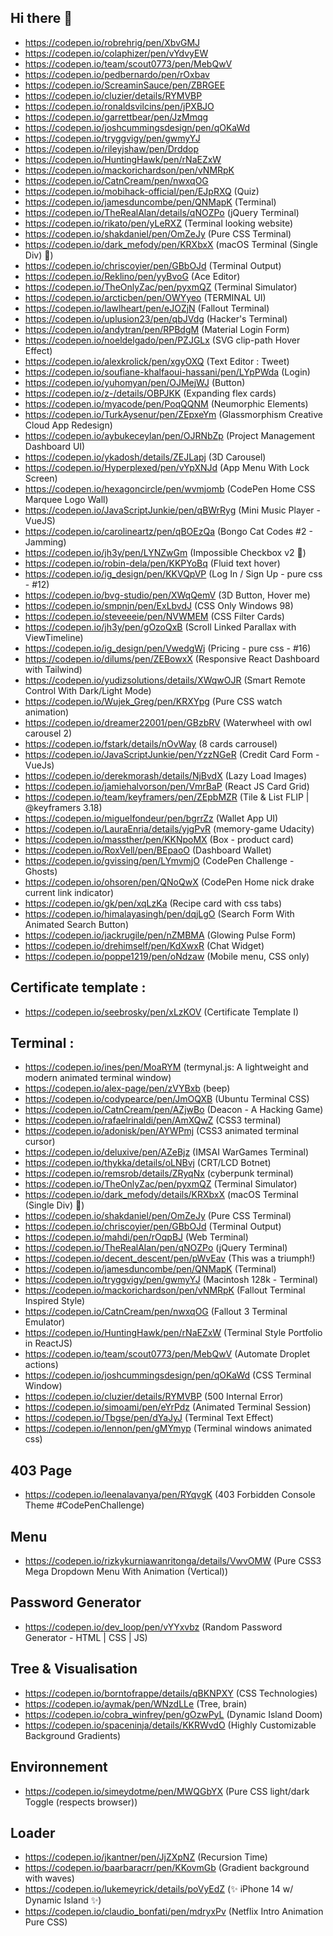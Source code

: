 ## Hi there 👋

<!--

**Here are some ideas to get you started:**

🙋‍♀️ A short introduction - what is your organization all about?
🌈 Contribution guidelines - how can the community get involved?
👩‍💻 Useful resources - where can the community find your docs? Is there anything else the community should know?
🍿 Fun facts - what does your team eat for breakfast?
🧙 Remember, you can do mighty things with the power of [Markdown](https://docs.github.com/github/writing-on-github/getting-started-with-writing-and-formatting-on-github/basic-writing-and-formatting-syntax)
-->


- https://codepen.io/robrehrig/pen/XbvGMJ
- https://codepen.io/colaphizer/pen/vYdvyEW
- https://codepen.io/team/scout0773/pen/MebQwV
- https://codepen.io/pedbernardo/pen/rOxbav
- https://codepen.io/ScreaminSauce/pen/ZBRGEE
- https://codepen.io/cluzier/details/RYMVBP
- https://codepen.io/ronaldsvilcins/pen/jPXBJO
- https://codepen.io/garrettbear/pen/JzMmqg
- https://codepen.io/joshcummingsdesign/pen/qOKaWd
- https://codepen.io/tryggvigy/pen/gwmyYJ
- https://codepen.io/rileyjshaw/pen/Drddop
- https://codepen.io/HuntingHawk/pen/rNaEZxW
- https://codepen.io/mackorichardson/pen/vNMRpK
- https://codepen.io/CatnCream/pen/nwxqOG
- https://codepen.io/mobihack-official/pen/EJpRXQ (Quiz)
- https://codepen.io/jamesduncombe/pen/QNMapK (Terminal)
- https://codepen.io/TheRealAlan/details/qNOZPo (jQuery Terminal)
- https://codepen.io/rikato/pen/yLeRXZ (Terminal looking website)
- https://codepen.io/shakdaniel/pen/OmZeJy (Pure CSS Terminal)
- https://codepen.io/dark_mefody/pen/KRXbxX (macOS Terminal (Single Div) 🍏)
- https://codepen.io/chriscoyier/pen/GBbOJd (Terminal Output)
- https://codepen.io/Reklino/pen/yyBvoG (Ace Editor)
- https://codepen.io/TheOnlyZac/pen/pyxmQZ (Terminal Simulator)
- https://codepen.io/arcticben/pen/OWYyeo (TERMINAL UI)
- https://codepen.io/lawlheart/pen/eJOZjN (Fallout Terminal)
- https://codepen.io/uplusion23/pen/qbJVdg (Hacker's Terminal)
- https://codepen.io/andytran/pen/RPBdgM (Material Login Form)
- https://codepen.io/noeldelgado/pen/PZJGLx (SVG clip-path Hover Effect)
- https://codepen.io/alexkrolick/pen/xgyOXQ (Text Editor : Tweet)
- https://codepen.io/soufiane-khalfaoui-hassani/pen/LYpPWda (Login)
- https://codepen.io/yuhomyan/pen/OJMejWJ (Button)
- https://codepen.io/z-/details/OBPJKK (Expanding flex cards)
- https://codepen.io/myacode/pen/PoqQQNM (Neumorphic Elements)
- https://codepen.io/TurkAysenur/pen/ZEpxeYm (Glassmorphism Creative Cloud App Redesign)
- https://codepen.io/aybukeceylan/pen/OJRNbZp (Project Management Dashboard UI)
- https://codepen.io/ykadosh/details/ZEJLapj (3D Carousel)
- https://codepen.io/Hyperplexed/pen/vYpXNJd (App Menu With Lock Screen)
- https://codepen.io/hexagoncircle/pen/wvmjomb (CodePen Home CSS Marquee Logo Wall)
- https://codepen.io/JavaScriptJunkie/pen/qBWrRyg (Mini Music Player - VueJS)
- https://codepen.io/carolineartz/pen/qBOEzQa (Bongo Cat Codes #2 - Jamming)
- https://codepen.io/jh3y/pen/LYNZwGm (Impossible Checkbox v2 🐻)
- https://codepen.io/robin-dela/pen/KKPYoBq (Fluid text hover)
- https://codepen.io/ig_design/pen/KKVQpVP (Log In / Sign Up - pure css - #12)
- https://codepen.io/bvg-studio/pen/XWqQemV (3D Button, Hover me)
- https://codepen.io/smpnjn/pen/ExLbvdJ (CSS Only Windows 98)
- https://codepen.io/steveeeie/pen/NVWMEM (CSS Filter Cards)
- https://codepen.io/jh3y/pen/gOzoQxB (Scroll Linked Parallax with ViewTimeline)
- https://codepen.io/ig_design/pen/VwedgWj (Pricing - pure css - #16)
- https://codepen.io/dilums/pen/ZEBowxX (Responsive React Dashboard with Tailwind)
- https://codepen.io/yudizsolutions/details/XWqwOJR (Smart Remote Control With Dark/Light Mode)
- https://codepen.io/Wujek_Greg/pen/KRXYpg (Pure CSS watch animation)
- https://codepen.io/dreamer22001/pen/GBzbRV (Waterwheel with owl carousel 2)
- https://codepen.io/fstark/details/nOvWay (8 cards carrousel)
- https://codepen.io/JavaScriptJunkie/pen/YzzNGeR (Credit Card Form - VueJs)
- https://codepen.io/derekmorash/details/NjBvdX (Lazy Load Images)
- https://codepen.io/jamiehalvorson/pen/VmrBaP (React JS Card Grid)
- https://codepen.io/team/keyframers/pen/ZEpbMZR (Tile & List FLIP | @keyframers 3.18)
- https://codepen.io/miguelfondeur/pen/bgrrZz (Wallet App UI)
- https://codepen.io/LauraEnria/details/yjgPvR (memory-game Udacity)
- https://codepen.io/massther/pen/KKNpoMX (Box - product card)
- https://codepen.io/RoxVell/pen/BEpaoO (Dashboard Wallet)
- https://codepen.io/gvissing/pen/LYmvmjO (CodePen Challenge - Ghosts)
- https://codepen.io/ohsoren/pen/QNoQwX (CodePen Home nick drake current link indicator)
- https://codepen.io/gk/pen/xqLzKa (Recipe card with css tabs)
- https://codepen.io/himalayasingh/pen/dqjLgO (Search Form With Animated Search Button)
- https://codepen.io/jackrugile/pen/nZMBMA (Glowing Pulse Form)
- https://codepen.io/drehimself/pen/KdXwxR (Chat Widget)
- https://codepen.io/poppe1219/pen/oNdzaw (Mobile menu, CSS only)

## Certificate template :
- https://codepen.io/seebrosky/pen/xLzKOV (Certificate Template I)

## Terminal :
- https://codepen.io/ines/pen/MoaRYM (termynal.js: A lightweight and modern animated terminal window)
- https://codepen.io/alex-page/pen/zVYBxb (beep)
- https://codepen.io/codypearce/pen/JmOQXB (Ubuntu Terminal CSS)
- https://codepen.io/CatnCream/pen/AZjwBo (Deacon - A Hacking Game)
- https://codepen.io/rafaelrinaldi/pen/AmXQwZ (CSS3 terminal)
- https://codepen.io/adonisk/pen/AYWPmj (CSS3 animated terminal cursor)
- https://codepen.io/deluxive/pen/AZeBjz (IMSAI WarGames Terminal)
- https://codepen.io/thykka/details/oLNBvj (CRT/LCD Botnet)
- https://codepen.io/remsrob/details/ZRyqNx (cyberpunk terminal)
- https://codepen.io/TheOnlyZac/pen/pyxmQZ (Terminal Simulator)
- https://codepen.io/dark_mefody/details/KRXbxX (macOS Terminal (Single Div) 🍏)
- https://codepen.io/shakdaniel/pen/OmZeJy (Pure CSS Terminal)
- https://codepen.io/chriscoyier/pen/GBbOJd (Terminal Output)
- https://codepen.io/mahdi/pen/rOqpBJ (Web Terminal)
- https://codepen.io/TheRealAlan/pen/qNOZPo (jQuery Terminal)
- https://codepen.io/decent_descent/pen/pWvEav (This was a triumph!)
- https://codepen.io/jamesduncombe/pen/QNMapK (Terminal)
- https://codepen.io/tryggvigy/pen/gwmyYJ (Macintosh 128k - Terminal)
- https://codepen.io/mackorichardson/pen/vNMRpK (Fallout Terminal Inspired Style)
- https://codepen.io/CatnCream/pen/nwxqOG (Fallout 3 Terminal Emulator)
- https://codepen.io/HuntingHawk/pen/rNaEZxW (Terminal Style Portfolio in ReactJS)
- https://codepen.io/team/scout0773/pen/MebQwV (Automate Droplet actions)
- https://codepen.io/joshcummingsdesign/pen/qOKaWd (CSS Terminal Window)
- https://codepen.io/cluzier/details/RYMVBP (500 Internal Error)
- https://codepen.io/simoami/pen/eYrPdz (Animated Terminal Session)
- https://codepen.io/Tbgse/pen/dYaJyJ (Terminal Text Effect)
- https://codepen.io/lennon/pen/gMYmyp (Terminal windows animated css)

## 403 Page
- https://codepen.io/leenalavanya/pen/RYqvgK (403 Forbidden Console Theme #CodePenChallenge)

## Menu
- https://codepen.io/rizkykurniawanritonga/details/VwvOMW (Pure CSS3 Mega Dropdown Menu With Animation (Vertical))

## Password Generator
- https://codepen.io/dev_loop/pen/vYYxvbz (Random Password Generator - HTML | CSS | JS)

## Tree & Visualisation
- https://codepen.io/borntofrappe/details/qBKNPXY (CSS Technologies)
- https://codepen.io/aymak/pen/WNzdLLe (Tree, brain)
- https://codepen.io/cobra_winfrey/pen/gOzwPyL (Dynamic Island Doom)
- https://codepen.io/spaceninja/details/KKRWvdO (Highly Customizable Background Gradients)

## Environnement
- https://codepen.io/simeydotme/pen/MWQGbYX (Pure CSS light/dark Toggle (respects browser))

## Loader
- https://codepen.io/jkantner/pen/JjZXpNZ (Recursion Time)
- https://codepen.io/baarbaracrr/pen/KKovmGb (Gradient background with waves)
- https://codepen.io/lukemeyrick/details/poVyEdZ (✨ iPhone 14 w/ Dynamic Island ✨)
- https://codepen.io/claudio_bonfati/pen/mdryxPv (Netflix Intro Animation Pure CSS)
